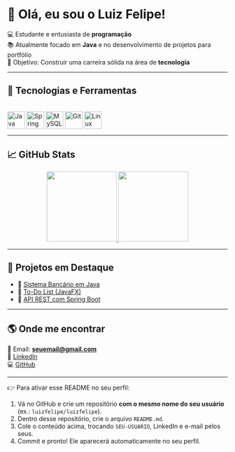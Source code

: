 # 👋 Olá, eu sou o Luiz Felipe!  

💻 Estudante e entusiasta de **programação**  
📚 Atualmente focado em **Java** e no desenvolvimento de projetos para portfólio  
🎯 Objetivo: Construir uma carreira sólida na área de **tecnologia**  

---

## 🚀 Tecnologias e Ferramentas
<div style="display: inline_block"><br>
  <img align="center" alt="Java" height="40" width="40" src="https://cdn.jsdelivr.net/gh/devicons/devicon/icons/java/java-original.svg" />
  <img align="center" alt="Spring" height="40" width="40" src="https://cdn.jsdelivr.net/gh/devicons/devicon/icons/spring/spring-original.svg" />
  <img align="center" alt="MySQL" height="40" width="40" src="https://cdn.jsdelivr.net/gh/devicons/devicon/icons/mysql/mysql-original.svg" />
  <img align="center" alt="Git" height="40" width="40" src="https://cdn.jsdelivr.net/gh/devicons/devicon/icons/git/git-original.svg" />
  <img align="center" alt="Linux" height="40" width="40" src="https://cdn.jsdelivr.net/gh/devicons/devicon/icons/linux/linux-original.svg" />
</div>  

---

## 📈 GitHub Stats
<div align="center">
  <a href="https://github.com/SEU-USUARIO">
    <img height="160em" src="https://github-readme-stats.vercel.app/api?username=SEU-USUARIO&show_icons=true&theme=radical"/>
    <img height="160em" src="https://github-readme-stats.vercel.app/api/top-langs/?username=SEU-USUARIO&layout=compact&langs_count=7&theme=radical"/>
  </a>
</div>

---

## 📌 Projetos em Destaque
- 🔹 [Sistema Bancário em Java](https://github.com/SEU-USUARIO/sistema-bancario)  
- 🔹 [To-Do List (JavaFX)](https://github.com/SEU-USUARIO/todo-list)  
- 🔹 [API REST com Spring Boot](https://github.com/SEU-USUARIO/api-rest-spring)  

---

## 🌎 Onde me encontrar
📧 Email: **seuemail@gmail.com**  
🔗 [LinkedIn](https://linkedin.com/in/seuusuario)  
💻 [GitHub](https://github.com/SEU-USUARIO)  

---

👉 Para ativar esse README no seu perfil:  
1. Vá no GitHub e crie um repositório **com o mesmo nome do seu usuário** (ex.: `luizfelipe/luizfelipe`).  
2. Dentro desse repositório, crie o arquivo `README.md`.  
3. Cole o conteúdo acima, trocando `SEU-USUARIO`, LinkedIn e e-mail pelos seus.  
4. Commit e pronto! Ele aparecerá automaticamente no seu perfil.  
